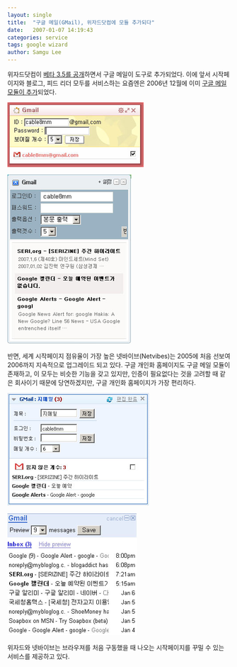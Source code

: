 ```yaml
---
layout: single
title:  "구글 메일(GMail), 위자드닷컴에 모듈 추가되다"
date:   2007-01-07 14:19:43
categories: service
tags: google wizard
author: Samgu Lee
---
```

위자드닷컴이 [베타 3.5를 공개](http://blog.wzd.com/77)하면서 구글 메일이 도구로 추가되었다. 이에 앞서 시작페이지와 블로그, 피드 리더 모두를 서비스하는 요즘엔은 2006년 12월에 이미 [구글 메일 모듈이 추가](http://blog.yozmn.com/870/6514)되었다.

![위자드닷컴에 추가된 구글 메일](/assets/gmail-logbox-in-wzd.jpg)

![요즘엔에 추가된 구글 메일](/assets/gmail-widget-in-wzd.jpg)

반면, 세계 시작페이지 점유율이 가장 높은 넷바이브(Netvibes)는 2005에 처음 선보여 2006까지 지속적으로 업그레이드 되고 있다. 구글 개인화 홈페이지도 구글 메일 모듈이 존재하고, 이 모두는 비슷한 기능을 갖고 있지만, 인증이 필요없다는 것을 고려할 때 같은 회사이기 때문에 당연하겠지만, 구글 개인화 홈페이지가 가장 편리하다.

![넷바이브에 추가된 구글 메일](/assets/gmail-logbox-in-netvibes.jpg)

![아이구글에 추가된 구글 메일](/assets/gmail-gadget-in-igoogle.jpg)

위자드와 넷바이브는 브라우져를 처음 구동했을 때 나오는 시작페이지를 꾸밀 수 있는 서비스를 제공하고 있다.
